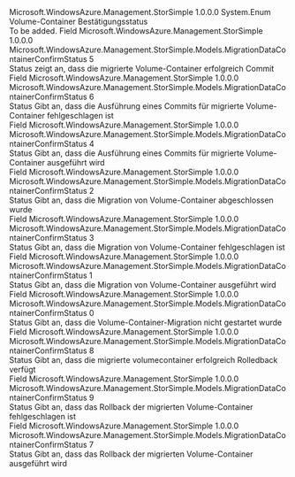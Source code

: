 <Type Name="MigrationDataContainerConfirmStatus" FullName="Microsoft.WindowsAzure.Management.StorSimple.Models.MigrationDataContainerConfirmStatus">
  <TypeSignature Language="C#" Value="public enum MigrationDataContainerConfirmStatus" />
  <TypeSignature Language="ILAsm" Value=".class public auto ansi sealed MigrationDataContainerConfirmStatus extends System.Enum" />
  <TypeSignature Language="DocId" Value="T:Microsoft.WindowsAzure.Management.StorSimple.Models.MigrationDataContainerConfirmStatus" />
  <TypeSignature Language="VB.NET" Value="Public Enum MigrationDataContainerConfirmStatus" />
  <TypeSignature Language="F#" Value="type MigrationDataContainerConfirmStatus = " />
  <AssemblyInfo>
    <AssemblyName>Microsoft.WindowsAzure.Management.StorSimple</AssemblyName>
    <AssemblyVersion>1.0.0.0</AssemblyVersion>
  </AssemblyInfo>
  <Base>
    <BaseTypeName>System.Enum</BaseTypeName>
  </Base>
  <Docs>
    <summary>
            Volume-Container Bestätigungsstatus
            </summary>
    <remarks>To be added.</remarks>
  </Docs>
  <Members>
    <Member MemberName="CommitComplete">
      <MemberSignature Language="C#" Value="CommitComplete" />
      <MemberSignature Language="ILAsm" Value=".field public static literal valuetype Microsoft.WindowsAzure.Management.StorSimple.Models.MigrationDataContainerConfirmStatus CommitComplete = int32(5)" />
      <MemberSignature Language="DocId" Value="F:Microsoft.WindowsAzure.Management.StorSimple.Models.MigrationDataContainerConfirmStatus.CommitComplete" />
      <MemberSignature Language="VB.NET" Value="CommitComplete" />
      <MemberSignature Language="F#" Value="CommitComplete = 5" Usage="Microsoft.WindowsAzure.Management.StorSimple.Models.MigrationDataContainerConfirmStatus.CommitComplete" />
      <MemberType>Field</MemberType>
      <AssemblyInfo>
        <AssemblyName>Microsoft.WindowsAzure.Management.StorSimple</AssemblyName>
        <AssemblyVersion>1.0.0.0</AssemblyVersion>
      </AssemblyInfo>
      <ReturnValue>
        <ReturnType>Microsoft.WindowsAzure.Management.StorSimple.Models.MigrationDataContainerConfirmStatus</ReturnType>
      </ReturnValue>
      <MemberValue>5</MemberValue>
      <Docs>
        <summary>
            Status zeigt an, dass die migrierte Volume-Container erfolgreich Commit
            </summary>
      </Docs>
    </Member>
    <Member MemberName="CommitFailed">
      <MemberSignature Language="C#" Value="CommitFailed" />
      <MemberSignature Language="ILAsm" Value=".field public static literal valuetype Microsoft.WindowsAzure.Management.StorSimple.Models.MigrationDataContainerConfirmStatus CommitFailed = int32(6)" />
      <MemberSignature Language="DocId" Value="F:Microsoft.WindowsAzure.Management.StorSimple.Models.MigrationDataContainerConfirmStatus.CommitFailed" />
      <MemberSignature Language="VB.NET" Value="CommitFailed" />
      <MemberSignature Language="F#" Value="CommitFailed = 6" Usage="Microsoft.WindowsAzure.Management.StorSimple.Models.MigrationDataContainerConfirmStatus.CommitFailed" />
      <MemberType>Field</MemberType>
      <AssemblyInfo>
        <AssemblyName>Microsoft.WindowsAzure.Management.StorSimple</AssemblyName>
        <AssemblyVersion>1.0.0.0</AssemblyVersion>
      </AssemblyInfo>
      <ReturnValue>
        <ReturnType>Microsoft.WindowsAzure.Management.StorSimple.Models.MigrationDataContainerConfirmStatus</ReturnType>
      </ReturnValue>
      <MemberValue>6</MemberValue>
      <Docs>
        <summary>
            Status Gibt an, dass die Ausführung eines Commits für migrierte Volume-Container fehlgeschlagen ist
            </summary>
      </Docs>
    </Member>
    <Member MemberName="CommitInProgress">
      <MemberSignature Language="C#" Value="CommitInProgress" />
      <MemberSignature Language="ILAsm" Value=".field public static literal valuetype Microsoft.WindowsAzure.Management.StorSimple.Models.MigrationDataContainerConfirmStatus CommitInProgress = int32(4)" />
      <MemberSignature Language="DocId" Value="F:Microsoft.WindowsAzure.Management.StorSimple.Models.MigrationDataContainerConfirmStatus.CommitInProgress" />
      <MemberSignature Language="VB.NET" Value="CommitInProgress" />
      <MemberSignature Language="F#" Value="CommitInProgress = 4" Usage="Microsoft.WindowsAzure.Management.StorSimple.Models.MigrationDataContainerConfirmStatus.CommitInProgress" />
      <MemberType>Field</MemberType>
      <AssemblyInfo>
        <AssemblyName>Microsoft.WindowsAzure.Management.StorSimple</AssemblyName>
        <AssemblyVersion>1.0.0.0</AssemblyVersion>
      </AssemblyInfo>
      <ReturnValue>
        <ReturnType>Microsoft.WindowsAzure.Management.StorSimple.Models.MigrationDataContainerConfirmStatus</ReturnType>
      </ReturnValue>
      <MemberValue>4</MemberValue>
      <Docs>
        <summary>
            Status Gibt an, dass die Ausführung eines Commits für migrierte Volume-Container ausgeführt wird
            </summary>
      </Docs>
    </Member>
    <Member MemberName="MigrationComplete">
      <MemberSignature Language="C#" Value="MigrationComplete" />
      <MemberSignature Language="ILAsm" Value=".field public static literal valuetype Microsoft.WindowsAzure.Management.StorSimple.Models.MigrationDataContainerConfirmStatus MigrationComplete = int32(2)" />
      <MemberSignature Language="DocId" Value="F:Microsoft.WindowsAzure.Management.StorSimple.Models.MigrationDataContainerConfirmStatus.MigrationComplete" />
      <MemberSignature Language="VB.NET" Value="MigrationComplete" />
      <MemberSignature Language="F#" Value="MigrationComplete = 2" Usage="Microsoft.WindowsAzure.Management.StorSimple.Models.MigrationDataContainerConfirmStatus.MigrationComplete" />
      <MemberType>Field</MemberType>
      <AssemblyInfo>
        <AssemblyName>Microsoft.WindowsAzure.Management.StorSimple</AssemblyName>
        <AssemblyVersion>1.0.0.0</AssemblyVersion>
      </AssemblyInfo>
      <ReturnValue>
        <ReturnType>Microsoft.WindowsAzure.Management.StorSimple.Models.MigrationDataContainerConfirmStatus</ReturnType>
      </ReturnValue>
      <MemberValue>2</MemberValue>
      <Docs>
        <summary>
            Status Gibt an, dass die Migration von Volume-Container abgeschlossen wurde
            </summary>
      </Docs>
    </Member>
    <Member MemberName="MigrationFailed">
      <MemberSignature Language="C#" Value="MigrationFailed" />
      <MemberSignature Language="ILAsm" Value=".field public static literal valuetype Microsoft.WindowsAzure.Management.StorSimple.Models.MigrationDataContainerConfirmStatus MigrationFailed = int32(3)" />
      <MemberSignature Language="DocId" Value="F:Microsoft.WindowsAzure.Management.StorSimple.Models.MigrationDataContainerConfirmStatus.MigrationFailed" />
      <MemberSignature Language="VB.NET" Value="MigrationFailed" />
      <MemberSignature Language="F#" Value="MigrationFailed = 3" Usage="Microsoft.WindowsAzure.Management.StorSimple.Models.MigrationDataContainerConfirmStatus.MigrationFailed" />
      <MemberType>Field</MemberType>
      <AssemblyInfo>
        <AssemblyName>Microsoft.WindowsAzure.Management.StorSimple</AssemblyName>
        <AssemblyVersion>1.0.0.0</AssemblyVersion>
      </AssemblyInfo>
      <ReturnValue>
        <ReturnType>Microsoft.WindowsAzure.Management.StorSimple.Models.MigrationDataContainerConfirmStatus</ReturnType>
      </ReturnValue>
      <MemberValue>3</MemberValue>
      <Docs>
        <summary>
            Status Gibt an, dass die Migration von Volume-Container fehlgeschlagen ist
            </summary>
      </Docs>
    </Member>
    <Member MemberName="MigrationInProgress">
      <MemberSignature Language="C#" Value="MigrationInProgress" />
      <MemberSignature Language="ILAsm" Value=".field public static literal valuetype Microsoft.WindowsAzure.Management.StorSimple.Models.MigrationDataContainerConfirmStatus MigrationInProgress = int32(1)" />
      <MemberSignature Language="DocId" Value="F:Microsoft.WindowsAzure.Management.StorSimple.Models.MigrationDataContainerConfirmStatus.MigrationInProgress" />
      <MemberSignature Language="VB.NET" Value="MigrationInProgress" />
      <MemberSignature Language="F#" Value="MigrationInProgress = 1" Usage="Microsoft.WindowsAzure.Management.StorSimple.Models.MigrationDataContainerConfirmStatus.MigrationInProgress" />
      <MemberType>Field</MemberType>
      <AssemblyInfo>
        <AssemblyName>Microsoft.WindowsAzure.Management.StorSimple</AssemblyName>
        <AssemblyVersion>1.0.0.0</AssemblyVersion>
      </AssemblyInfo>
      <ReturnValue>
        <ReturnType>Microsoft.WindowsAzure.Management.StorSimple.Models.MigrationDataContainerConfirmStatus</ReturnType>
      </ReturnValue>
      <MemberValue>1</MemberValue>
      <Docs>
        <summary>
            Status Gibt an, dass die Migration von Volume-Container ausgeführt wird
            </summary>
      </Docs>
    </Member>
    <Member MemberName="MigrationNotStarted">
      <MemberSignature Language="C#" Value="MigrationNotStarted" />
      <MemberSignature Language="ILAsm" Value=".field public static literal valuetype Microsoft.WindowsAzure.Management.StorSimple.Models.MigrationDataContainerConfirmStatus MigrationNotStarted = int32(0)" />
      <MemberSignature Language="DocId" Value="F:Microsoft.WindowsAzure.Management.StorSimple.Models.MigrationDataContainerConfirmStatus.MigrationNotStarted" />
      <MemberSignature Language="VB.NET" Value="MigrationNotStarted" />
      <MemberSignature Language="F#" Value="MigrationNotStarted = 0" Usage="Microsoft.WindowsAzure.Management.StorSimple.Models.MigrationDataContainerConfirmStatus.MigrationNotStarted" />
      <MemberType>Field</MemberType>
      <AssemblyInfo>
        <AssemblyName>Microsoft.WindowsAzure.Management.StorSimple</AssemblyName>
        <AssemblyVersion>1.0.0.0</AssemblyVersion>
      </AssemblyInfo>
      <ReturnValue>
        <ReturnType>Microsoft.WindowsAzure.Management.StorSimple.Models.MigrationDataContainerConfirmStatus</ReturnType>
      </ReturnValue>
      <MemberValue>0</MemberValue>
      <Docs>
        <summary>
            Status Gibt an, dass die Volume-Container-Migration nicht gestartet wurde
            </summary>
      </Docs>
    </Member>
    <Member MemberName="RollbackComplete">
      <MemberSignature Language="C#" Value="RollbackComplete" />
      <MemberSignature Language="ILAsm" Value=".field public static literal valuetype Microsoft.WindowsAzure.Management.StorSimple.Models.MigrationDataContainerConfirmStatus RollbackComplete = int32(8)" />
      <MemberSignature Language="DocId" Value="F:Microsoft.WindowsAzure.Management.StorSimple.Models.MigrationDataContainerConfirmStatus.RollbackComplete" />
      <MemberSignature Language="VB.NET" Value="RollbackComplete" />
      <MemberSignature Language="F#" Value="RollbackComplete = 8" Usage="Microsoft.WindowsAzure.Management.StorSimple.Models.MigrationDataContainerConfirmStatus.RollbackComplete" />
      <MemberType>Field</MemberType>
      <AssemblyInfo>
        <AssemblyName>Microsoft.WindowsAzure.Management.StorSimple</AssemblyName>
        <AssemblyVersion>1.0.0.0</AssemblyVersion>
      </AssemblyInfo>
      <ReturnValue>
        <ReturnType>Microsoft.WindowsAzure.Management.StorSimple.Models.MigrationDataContainerConfirmStatus</ReturnType>
      </ReturnValue>
      <MemberValue>8</MemberValue>
      <Docs>
        <summary>
            Status Gibt an, dass die migrierte volumecontainer erfolgreich Rolledback verfügt
            </summary>
      </Docs>
    </Member>
    <Member MemberName="RollbackFailed">
      <MemberSignature Language="C#" Value="RollbackFailed" />
      <MemberSignature Language="ILAsm" Value=".field public static literal valuetype Microsoft.WindowsAzure.Management.StorSimple.Models.MigrationDataContainerConfirmStatus RollbackFailed = int32(9)" />
      <MemberSignature Language="DocId" Value="F:Microsoft.WindowsAzure.Management.StorSimple.Models.MigrationDataContainerConfirmStatus.RollbackFailed" />
      <MemberSignature Language="VB.NET" Value="RollbackFailed" />
      <MemberSignature Language="F#" Value="RollbackFailed = 9" Usage="Microsoft.WindowsAzure.Management.StorSimple.Models.MigrationDataContainerConfirmStatus.RollbackFailed" />
      <MemberType>Field</MemberType>
      <AssemblyInfo>
        <AssemblyName>Microsoft.WindowsAzure.Management.StorSimple</AssemblyName>
        <AssemblyVersion>1.0.0.0</AssemblyVersion>
      </AssemblyInfo>
      <ReturnValue>
        <ReturnType>Microsoft.WindowsAzure.Management.StorSimple.Models.MigrationDataContainerConfirmStatus</ReturnType>
      </ReturnValue>
      <MemberValue>9</MemberValue>
      <Docs>
        <summary>
            Status Gibt an, dass das Rollback der migrierten Volume-Container fehlgeschlagen ist
            </summary>
      </Docs>
    </Member>
    <Member MemberName="RollbackInProgress">
      <MemberSignature Language="C#" Value="RollbackInProgress" />
      <MemberSignature Language="ILAsm" Value=".field public static literal valuetype Microsoft.WindowsAzure.Management.StorSimple.Models.MigrationDataContainerConfirmStatus RollbackInProgress = int32(7)" />
      <MemberSignature Language="DocId" Value="F:Microsoft.WindowsAzure.Management.StorSimple.Models.MigrationDataContainerConfirmStatus.RollbackInProgress" />
      <MemberSignature Language="VB.NET" Value="RollbackInProgress" />
      <MemberSignature Language="F#" Value="RollbackInProgress = 7" Usage="Microsoft.WindowsAzure.Management.StorSimple.Models.MigrationDataContainerConfirmStatus.RollbackInProgress" />
      <MemberType>Field</MemberType>
      <AssemblyInfo>
        <AssemblyName>Microsoft.WindowsAzure.Management.StorSimple</AssemblyName>
        <AssemblyVersion>1.0.0.0</AssemblyVersion>
      </AssemblyInfo>
      <ReturnValue>
        <ReturnType>Microsoft.WindowsAzure.Management.StorSimple.Models.MigrationDataContainerConfirmStatus</ReturnType>
      </ReturnValue>
      <MemberValue>7</MemberValue>
      <Docs>
        <summary>
            Status Gibt an, dass das Rollback der migrierten Volume-Container ausgeführt wird
            </summary>
      </Docs>
    </Member>
  </Members>
</Type>